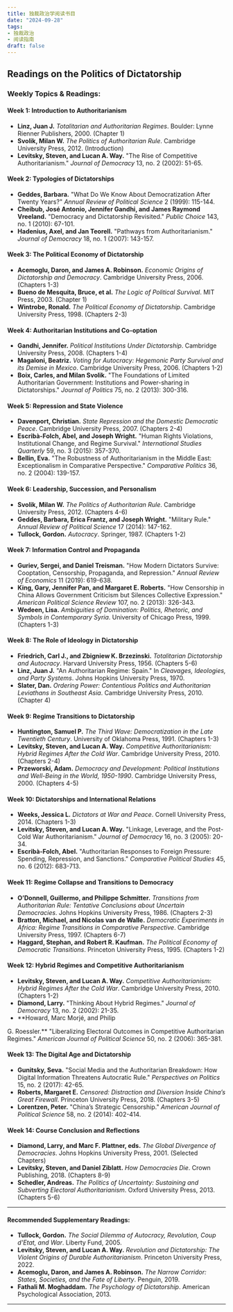 ```yaml
---
title: 独裁政治学阅读书目
date: "2024-09-28"
tags:
- 独裁政治
- 阅读指南
draft: false
---
```


## **Readings on the Politics of Dictatorship**  

### **Weekly Topics & Readings:**

#### **Week 1: Introduction to Authoritarianism**
- **Linz, Juan J.** *Totalitarian and Authoritarian Regimes*. Boulder: Lynne Rienner Publishers, 2000. (Chapter 1)
- **Svolik, Milan W.** *The Politics of Authoritarian Rule*. Cambridge University Press, 2012. (Introduction)
- **Levitsky, Steven, and Lucan A. Way.** "The Rise of Competitive Authoritarianism." *Journal of Democracy* 13, no. 2 (2002): 51-65.

#### **Week 2: Typologies of Dictatorships**
- **Geddes, Barbara.** "What Do We Know About Democratization After Twenty Years?" *Annual Review of Political Science* 2 (1999): 115-144.
- **Cheibub, José Antonio, Jennifer Gandhi, and James Raymond Vreeland.** "Democracy and Dictatorship Revisited." *Public Choice* 143, no. 1 (2010): 67-101.
- **Hadenius, Axel, and Jan Teorell.** "Pathways from Authoritarianism." *Journal of Democracy* 18, no. 1 (2007): 143-157.

#### **Week 3: The Political Economy of Dictatorship**
- **Acemoglu, Daron, and James A. Robinson.** *Economic Origins of Dictatorship and Democracy*. Cambridge University Press, 2006. (Chapters 1-3)
- **Bueno de Mesquita, Bruce, et al.** *The Logic of Political Survival*. MIT Press, 2003. (Chapter 1)
- **Wintrobe, Ronald.** *The Political Economy of Dictatorship*. Cambridge University Press, 1998. (Chapters 2-3)

#### **Week 4: Authoritarian Institutions and Co-optation**
- **Gandhi, Jennifer.** *Political Institutions Under Dictatorship*. Cambridge University Press, 2008. (Chapters 1-4)
- **Magaloni, Beatriz.** *Voting for Autocracy: Hegemonic Party Survival and its Demise in Mexico*. Cambridge University Press, 2006. (Chapters 1-2)
- **Boix, Carles, and Milan Svolik.** "The Foundations of Limited Authoritarian Government: Institutions and Power-sharing in Dictatorships." *Journal of Politics* 75, no. 2 (2013): 300-316.

#### **Week 5: Repression and State Violence**
- **Davenport, Christian.** *State Repression and the Domestic Democratic Peace*. Cambridge University Press, 2007. (Chapters 2-4)
- **Escribà-Folch, Abel, and Joseph Wright.** "Human Rights Violations, Institutional Change, and Regime Survival." *International Studies Quarterly* 59, no. 3 (2015): 357-370.
- **Bellin, Eva.** "The Robustness of Authoritarianism in the Middle East: Exceptionalism in Comparative Perspective." *Comparative Politics* 36, no. 2 (2004): 139-157.

#### **Week 6: Leadership, Succession, and Personalism**
- **Svolik, Milan W.** *The Politics of Authoritarian Rule*. Cambridge University Press, 2012. (Chapters 4-6)
- **Geddes, Barbara, Erica Frantz, and Joseph Wright.** "Military Rule." *Annual Review of Political Science* 17 (2014): 147-162.
- **Tullock, Gordon.** *Autocracy*. Springer, 1987. (Chapters 1-2)

#### **Week 7: Information Control and Propaganda**
- **Guriev, Sergei, and Daniel Treisman.** "How Modern Dictators Survive: Cooptation, Censorship, Propaganda, and Repression." *Annual Review of Economics* 11 (2019): 619-638.
- **King, Gary, Jennifer Pan, and Margaret E. Roberts.** "How Censorship in China Allows Government Criticism but Silences Collective Expression." *American Political Science Review* 107, no. 2 (2013): 326-343.
- **Wedeen, Lisa.** *Ambiguities of Domination: Politics, Rhetoric, and Symbols in Contemporary Syria*. University of Chicago Press, 1999. (Chapters 1-3)

#### **Week 8: The Role of Ideology in Dictatorship**
- **Friedrich, Carl J., and Zbigniew K. Brzezinski.** *Totalitarian Dictatorship and Autocracy*. Harvard University Press, 1956. (Chapters 5-6)
- **Linz, Juan J.** "An Authoritarian Regime: Spain." In *Cleavages, Ideologies, and Party Systems*. Johns Hopkins University Press, 1970.
- **Slater, Dan.** *Ordering Power: Contentious Politics and Authoritarian Leviathans in Southeast Asia*. Cambridge University Press, 2010. (Chapter 4)

#### **Week 9: Regime Transitions to Dictatorship**
- **Huntington, Samuel P.** *The Third Wave: Democratization in the Late Twentieth Century*. University of Oklahoma Press, 1991. (Chapters 1-3)
- **Levitsky, Steven, and Lucan A. Way.** *Competitive Authoritarianism: Hybrid Regimes After the Cold War*. Cambridge University Press, 2010. (Chapters 2-4)
- **Przeworski, Adam.** *Democracy and Development: Political Institutions and Well-Being in the World, 1950-1990*. Cambridge University Press, 2000. (Chapters 4-5)

#### **Week 10: Dictatorships and International Relations**
- **Weeks, Jessica L.** *Dictators at War and Peace*. Cornell University Press, 2014. (Chapters 1-3)
- **Levitsky, Steven, and Lucan A. Way.** "Linkage, Leverage, and the Post-Cold War Authoritarianism." *Journal of Democracy* 16, no. 3 (2005): 20-34.
- **Escribà-Folch, Abel.** "Authoritarian Responses to Foreign Pressure: Spending, Repression, and Sanctions." *Comparative Political Studies* 45, no. 6 (2012): 683-713.

#### **Week 11: Regime Collapse and Transitions to Democracy**
- **O’Donnell, Guillermo, and Philippe Schmitter.** *Transitions from Authoritarian Rule: Tentative Conclusions about Uncertain Democracies*. Johns Hopkins University Press, 1986. (Chapters 2-3)
- **Bratton, Michael, and Nicolas van de Walle.** *Democratic Experiments in Africa: Regime Transitions in Comparative Perspective*. Cambridge University Press, 1997. (Chapters 6-7)
- **Haggard, Stephan, and Robert R. Kaufman.** *The Political Economy of Democratic Transitions*. Princeton University Press, 1995. (Chapters 1-2)

#### **Week 12: Hybrid Regimes and Competitive Authoritarianism**
- **Levitsky, Steven, and Lucan A. Way.** *Competitive Authoritarianism: Hybrid Regimes After the Cold War*. Cambridge University Press, 2010. (Chapters 1-2)
- **Diamond, Larry.** "Thinking About Hybrid Regimes." *Journal of Democracy* 13, no. 2 (2002): 21-35.
- **Howard, Marc Morjé, and Philip

 G. Roessler.** "Liberalizing Electoral Outcomes in Competitive Authoritarian Regimes." *American Journal of Political Science* 50, no. 2 (2006): 365-381.

#### **Week 13: The Digital Age and Dictatorship**
- **Gunitsky, Seva.** "Social Media and the Authoritarian Breakdown: How Digital Information Threatens Autocratic Rule." *Perspectives on Politics* 15, no. 2 (2017): 42-65.
- **Roberts, Margaret E.** *Censored: Distraction and Diversion Inside China’s Great Firewall*. Princeton University Press, 2018. (Chapters 3-5)
- **Lorentzen, Peter.** "China’s Strategic Censorship." *American Journal of Political Science* 58, no. 2 (2014): 402-414.

#### **Week 14: Course Conclusion and Reflections**
- **Diamond, Larry, and Marc F. Plattner, eds.** *The Global Divergence of Democracies*. Johns Hopkins University Press, 2001. (Selected Chapters)
- **Levitsky, Steven, and Daniel Ziblatt.** *How Democracies Die*. Crown Publishing, 2018. (Chapters 8-9)
- **Schedler, Andreas.** *The Politics of Uncertainty: Sustaining and Subverting Electoral Authoritarianism*. Oxford University Press, 2013. (Chapters 5-6)

---

#### **Recommended Supplementary Readings:**
- **Tullock, Gordon.** *The Social Dilemma of Autocracy, Revolution, Coup d'Etat, and War*. Liberty Fund, 2005.
- **Levitsky, Steven, and Lucan A. Way.** *Revolution and Dictatorship: The Violent Origins of Durable Authoritarianism*. Princeton University Press, 2022.
- **Acemoglu, Daron, and James A. Robinson.** *The Narrow Corridor: States, Societies, and the Fate of Liberty*. Penguin, 2019.
- **Fathali M. Moghaddam.** *The Psychology of Dictatorship*. American Psychological Association, 2013.

--- 


